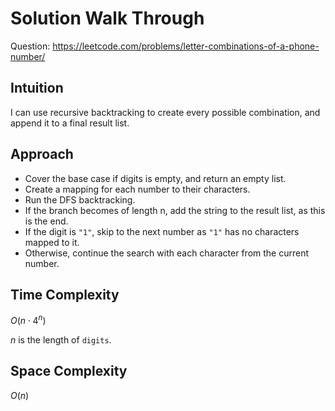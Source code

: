 # Solution Walk Through
Question: https://leetcode.com/problems/letter-combinations-of-a-phone-number/

## Intuition
I can use recursive backtracking to create every possible combination, and append it to a final result list.

## Approach
- Cover the base case if digits is empty, and return an empty list.
- Create a mapping for each number to their characters.
- Run the DFS backtracking.
- If the branch becomes of length n, add the string to the result list, as this is the end.
- If the digit is `"1"`, skip to the next number as `"1"` has no characters mapped to it.
- Otherwise, continue the search with each character from the current number.

## Time Complexity
$O(n \cdot 4^{n})$

$n$ is the length of `digits`.

## Space Complexity
$O(n)$
